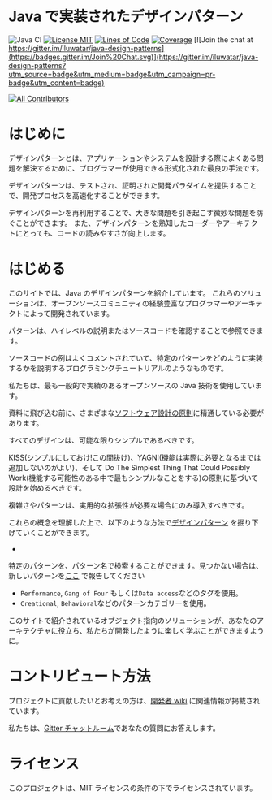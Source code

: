 # Java で実装されたデザインパターン

![Java CI](https://github.com/iluwatar/java-design-patterns/workflows/Java%20CI/badge.svg)
[![License MIT](https://img.shields.io/badge/license-MIT-blue.svg)](https://raw.githubusercontent.com/iluwatar/java-design-patterns/master/LICENSE.md)
[![Lines of Code](https://sonarcloud.io/api/project_badges/measure?project=iluwatar_java-design-patterns&metric=ncloc)](https://sonarcloud.io/dashboard?id=iluwatar_java-design-patterns)
[![Coverage](https://sonarcloud.io/api/project_badges/measure?project=iluwatar_java-design-patterns&metric=coverage)](https://sonarcloud.io/dashboard?id=iluwatar_java-design-patterns)
[![Join the chat at https://gitter.im/iluwatar/java-design-patterns](https://badges.gitter.im/Join%20Chat.svg)](https://gitter.im/iluwatar/java-design-patterns?utm_source=badge&utm_medium=badge&utm_campaign=pr-badge&utm_content=badge)

<!-- ALL-CONTRIBUTORS-BADGE:START - Do not remove or modify this section -->

[![All Contributors](https://img.shields.io/badge/all_contributors-185-orange.svg?style=flat-square)](#contributors-)

<!-- ALL-CONTRIBUTORS-BADGE:END -->

# はじめに

デザインパターンとは、アプリケーションやシステムを設計する際によくある問題を解決するために、プログラマーが使用できる形式化された最良の手法です。

デザインパターンは、テストされ、証明された開発パラダイムを提供することで、開発プロセスを高速化することができます。

デザインパターンを再利用することで、大きな問題を引き起こす微妙な問題を防ぐことができます。
また、デザインパターンを熟知したコーダーやアーキテクトにとっても、コードの読みやすさが向上します。

# はじめる

このサイトでは、Java のデザインパターンを紹介しています。
これらのソリューションは、オープンソースコミュニティの経験豊富なプログラマーやアーキテクトによって開発されています。

パターンは、ハイレベルの説明またはソースコードを確認することで参照できます。

ソースコードの例はよくコメントされていて、特定のパターンをどのように実装するかを説明するプログラミングチュートリアルのようなものです。

私たちは、最も一般的で実績のあるオープンソースの Java 技術を使用しています。

資料に飛び込む前に、さまざまな[ソフトウェア設計の原則](https://java-design-patterns.com/principles/)に精通している必要があります。

すべてのデザインは、可能な限りシンプルであるべきです。

KISS(シンプルにしておけ!この間抜け)、YAGNI(機能は実際に必要となるまでは追加しないのがよい)、そして Do The Simplest Thing
That Could Possibly Work(機能する可能性のある中で最もシンプルなことをする)の原則に基づいて設計を始めるべきです。

複雑さやパターンは、実用的な拡張性が必要な場合にのみ導入すべきです。

これらの概念を理解した上で、以下のような方法で[デザインパターン](https://java-design-patterns.com/patterns/)
を掘り下げていくことができます。

-
特定のパターンを、パターン名で検索することができます。見つかない場合は、新しいパターンを[ここ](https://github.com/iluwatar/java-design-patterns/issues)
で報告してください
- `Performance`, `Gang of Four` もしくは`Data access`などのタグを使用。
- `Creational`, `Behavioral`などのパターンカテゴリーを使用。

このサイトで紹介されているオブジェクト指向のソリューションが、あなたのアーキテクチャに役立ち、私たちが開発したように楽しく学ぶことができますように。

# コントリビュート方法

プロジェクトに貢献したいとお考えの方は、[開発者 wiki](https://github.com/iluwatar/java-design-patterns/wiki)
に関連情報が掲載されています。

私たちは、[Gitter チャットルーム](https://gitter.im/iluwatar/java-design-patterns)であなたの質問にお答えします。

# ライセンス

このプロジェクトは、MIT ライセンスの条件の下でライセンスされています。

